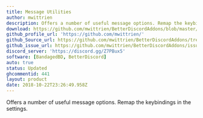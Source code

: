 ```yaml
---
title: Message Utilities
author: mwittrien
description: Offers a number of useful message options. Remap the keybindings in the settings.
download: https://github.com/mwittrien/BetterDiscordAddons/blob/master/Plugins/MessageUtilities/MessageUtilities.plugin.js
github_profile_url: 'https://github.com/mwittrien/'
github_Source_url: https://github.com/mwittrien/BetterDiscordAddons/tree/master/Plugins/MessageUtilities
github_issue_url: https://github.com/mwittrien/BetterDiscordAddons/issues/
discord_server: 'https://discord.gg/Z7PBux5'
software: [BandagedBD, BetterDiscord]
auto: true
status: Updated
ghcommentid: 441
layout: product
date: 2018-10-22T23:26:49.958Z
---
```

Offers a number of useful message options. Remap the keybindings in the settings.